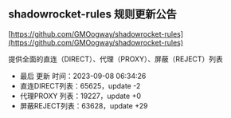 ## shadowrocket-rules 规则更新公告

[https://github.com/GMOogway/shadowrocket-rules](https://github.com/GMOogway/shadowrocket-rules)

提供全面的直连（DIRECT）、代理（PROXY）、屏蔽（REJECT）列表
- 最后 更新 时间：2023-09-08 06:34:26
- 直连DIRECT列表：65625，update -2
- 代理PROXY 列表：19227，update +0
- 屏蔽REJECT列表：63628，update +29
